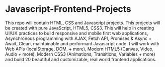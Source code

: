 # Javascript-Frontend-Projects

This repo will contain HTML, CSS and Javascript projects.
This projects will be created with pure JavaScript, HTML5, CSS3.
This will help in creating UI/UX practices to build responsive and mobile first web applications, Asynchronous programming with AJAX, Fetch API, Promises & Async + Await, Clean, maintainable and performant Javascript code.
I will work with Web APIs (localStorage, DOM, + more), Modern HTML5 (Canvas, Video, Audio + more), Modern CSS3 (Animations, Transitions, Variables + more) and build 20 beautiful and customizable, real world frontend applications.
